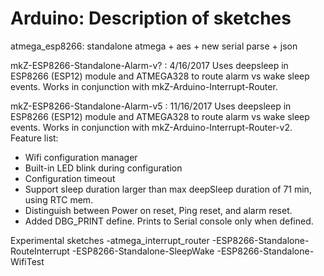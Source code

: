 # Arduino: Description of sketches
atmega_esp8266: standalone atmega + aes + new serial parse + json

mkZ-ESP8266-Standalone-Alarm-v? : 4/16/2017
Uses deepsleep in ESP8266 (ESP12) module and ATMEGA328 to route alarm vs wake sleep events.
Works in conjunction with mkZ-Arduino-Interrupt-Router.

mkZ-ESP8266-Standalone-Alarm-v5 : 11/16/2017
Uses deepsleep in ESP8266 (ESP12) module and ATMEGA328 to route alarm vs wake sleep events.
Works in conjunction with mkZ-Arduino-Interrupt-Router-v2.
Feature list:
   * Wifi configuration manager
   * Built-in LED blink during configuration
   * Configuration timeout
   * Support sleep duration larger than max deepSleep duration of 71 min, using RTC mem.
   * Distinguish between Power on reset, Ping reset, and alarm reset.
   * Added DBG_PRINT define. Prints to Serial console only when defined.

Experimental sketches
-atmega_interrupt_router
-ESP8266-Standalone-RouteInterrupt
-ESP8266-Standalone-SleepWake
-ESP8266-Standalone-WifiTest

